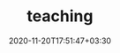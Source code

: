 ---
title: "teaching"
date: 2020-11-20T17:51:47+03:30
draft: false
headless: true

# all icons by [feathericons.com](https://https://feathericons.com//) are supported
show_news_icons: true
default_news_icon: "file-text"

num_news: 5

news_items:
- text: CS5330 Pattern Recognition and Computer Vision (TA)
  extra_text: "[21 Fall](https://jianghz.me/teaching/cs5330/fall2021/), 22 Fall"
  date: 2021-11-20
  icon: "eye"
- text: "Penn AI Robotics Summer Camp (TA)"
  extra_text: "[GRASP Lab](https://www.grasp.upenn.edu/), 19 Summer"
  date: 2019-07-01
  icon: "twitch"
# - text: "Graduated from ShanghaiTech!"
#   link: https://www.shanghaitech.edu.cn/eng/2021/0706/c1260a67366/page.htm
#   extra_text: "July 2021."
#   date: 2021-07-01
---